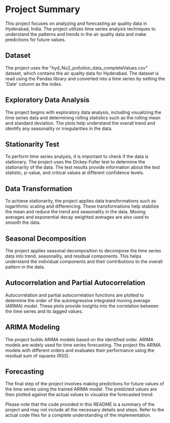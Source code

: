 # Project Summary

This project focuses on analyzing and forecasting air quality data in Hyderabad, India. The project utilizes time series analysis techniques to understand the patterns and trends in the air quality data and make predictions for future values.

## Dataset

The project uses the "hyd_No2_pollution_data_completeValues.csv" dataset, which contains the air quality data for Hyderabad. The dataset is read using the Pandas library and converted into a time series by setting the 'Date' column as the index.

## Exploratory Data Analysis

The project begins with exploratory data analysis, including visualizing the time series data and determining rolling statistics such as the rolling mean and standard deviation. The plots help understand the overall trend and identify any seasonality or irregularities in the data.

## Stationarity Test

To perform time series analysis, it is important to check if the data is stationary. The project uses the Dickey-Fuller test to determine the stationarity of the data. The test results provide information about the test statistic, p-value, and critical values at different confidence levels.

## Data Transformation

To achieve stationarity, the project applies data transformations such as logarithmic scaling and differencing. These transformations help stabilize the mean and reduce the trend and seasonality in the data. Moving averages and exponential decay weighted averages are also used to smooth the data.

## Seasonal Decomposition

The project applies seasonal decomposition to decompose the time series data into trend, seasonality, and residual components. This helps understand the individual components and their contributions to the overall pattern in the data.

## Autocorrelation and Partial Autocorrelation

Autocorrelation and partial autocorrelation functions are plotted to determine the order of the autoregressive integrated moving average (ARIMA) model. These plots provide insights into the correlation between the time series and its lagged values.

## ARIMA Modeling

The project builds ARIMA models based on the identified order. ARIMA models are widely used for time series forecasting. The project fits ARIMA models with different orders and evaluates their performance using the residual sum of squares (RSS).

## Forecasting

The final step of the project involves making predictions for future values of the time series using the trained ARIMA model. The predicted values are then plotted against the actual values to visualize the forecasted trend.

Please note that the code provided in this README is a summary of the project and may not include all the necessary details and steps. Refer to the actual code files for a complete understanding of the implementation.

